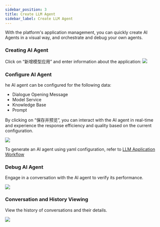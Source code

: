 ```yaml
---
sidebar_position: 3
title: Create LLM Agent
sidebar_label: Create LLM Agent
---
```


With the platform's application management, you can quickly create AI Agents in a visual way, and orchestrate and debug your own agents.

### Creating AI Agent
Click on “新增模型应用” and enter information about the application:
![](./images/2024-01-05-23-03-10.png)

### Configure AI Agent

he AI agent can be configured for the following data:
* Dialogue Opening Message
* Model Service
* Knowledge Base
* Prompt

By clicking on “保存并预览”, you can interact with the AI agent in real-time and experience the response efficiency and quality based on the current configuration.

![](./images/2024-01-05-17-11-41.png)

To generate an AI agent using yaml configuration, refer to [LLM Application Workflow](../Scenarios/llm-app-workflow-llmchain.md)


### Debug AI Agent

Engage in a conversation with the AI agent to verify its performance.

![](./images/2024-01-06-08-55-12.png)

### Conversation and History Viewing
View the history of conversations and their details.

![](./images/2024-01-06-08-57-17.png)
